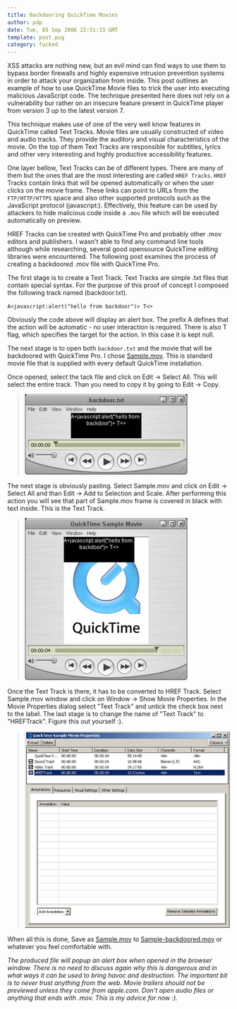 ```yaml
---
title: Backdooring QuickTime Movies
author: pdp
date: Tue, 05 Sep 2006 22:51:33 GMT
template: post.pug
category: fucked
---
```


XSS attacks are nothing new, but an evil mind can find ways to use them to bypass border firewalls and highly expensive intrusion prevention systems in order to attack your organization from inside. This post outlines an example of how to use QuickTime Movie files to trick the user into executing malicious JavaScript code. The technique presented here does not rely on a vulnerability bur rather on an insecure feature present in QuickTime player from version 3 up to the latest version 7.

This technique makes use of one of the very well know features in QuickTime called Text Tracks. Movie files are usually constructed of video and audio tracks. They provide the auditory and visual characteristics of the movie. On the top of them Text Tracks are responsible for subtitles, lyrics and other very interesting and highly productive accessibility features.

One layer bellow, Text Tracks can be of different types. There are many of them but the ones that are the most interesting are called `HREF Tracks`. `HREF` Tracks contain links that will be opened automatically or when the user clicks on the movie frame. These links can point to URLs from the `FTP/HTTP/HTTPS` space and also other supported protocols such as the JavaScript protocol (javascript:). Effectively, this feature can be used by attackers to hide malicious code inside a `.mov` file which will be executed automatically on preview.

HREF Tracks can be created with QuickTime Pro and probably other .mov editors and publishers. I wasn't able to find any command line tools although while researching, several good opensource QuickTime editing libraries were encountered. The following post examines the process of creating a backdoored .mov file with QuickTime Pro.

The first stage is to create a Text Track. Text Tracks are simple .txt files that contain special syntax. For the purpose of this proof of concept I composed the following track named (backdoor.txt).

	A<javascript:alert("hello from backdoor")> T<>

Obviously the code above will display an alert box. The prefix A defines that the action will be automatic - no user interaction is required. There is also T flag, which specifies the target for the action. In this case it is kept null.

The next stage is to open both `backdoor.txt` and the movie that will be backdoored with QuickTime Pro. I chose [Sample.mov](/files/2006/09/sample.mov). This is standard movie file that is supplied with every default QuickTime installation.

Once opened, select the tack file and click on Edit -> Select All. This will select the entire track. Than you need to copy it by going to Edit -> Copy.

> ![Backdoor TXT MOV](/files/2006/09/backdoortxtmov.jpg "Backdoor TXT MOV")

The next stage is obviously pasting. Select Sample.mov and click on Edit -> Select All and than Edit -> Add to Selection and Scale. After performing this action you will see that part of Sample.mov frame is covered in black with text inside. This is the Text Track.

> ![Sample TXT MOV](/files/2006/09/sampletxtmov.jpg "Sample TXT MOV")

Once the Text Track is there, it has to be converted to HREF Track. Select Sample.mov window and click on Window -> Show Movie Properties. In the Movie Properties dialog select "Text Track" and untick the check box next to the label. The last stage is to change the name of "Text Track" to "HREFTrack". Figure this out yourself :).

> ![Hreftrack](/files/2006/09/hreftrack.jpg "Hreftrack")

When all this is done, Save as [Sample.mov](/files/2006/09/sample.mov) to [Sample-backdoored.mov](/files/2006/09/sample-backdoored.mov) or whatever you feel comfortable with.

_The produced file will popup an alert box when opened in the browser window. There is no need to discuss again why this is dangerous and in what ways it can be used to bring havoc and destruction. The important bit is to never trust anything from the web. Movie trailers should not be previewed unless they come from apple.com. Don't open audio files or anything that ends with .mov. This is my advice for now :)._
